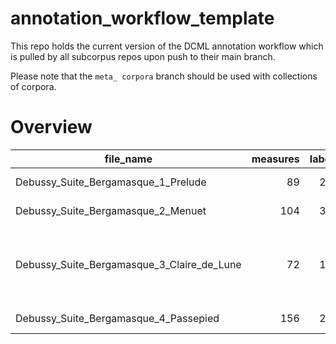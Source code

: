 # annotation_workflow_template

This repo holds the current version of the DCML annotation workflow which is pulled by all subcorpus repos upon push to their main branch. 

Please note that the `meta_ corpora` branch should be used with collections of corpora.


# Overview
|                file_name                 |measures|labels|standard|               annotators                |reviewers|
|------------------------------------------|-------:|-----:|--------|-----------------------------------------|---------|
|Debussy_Suite_Bergamasque_1_Prelude       |      89|   275|2.1.1   |Adrian Nagel                             |         |
|Debussy_Suite_Bergamasque_2_Menuet        |     104|   306|2.1.1   |Adrian Nagel                             |         |
|Debussy_Suite_Bergamasque_3_Claire_de_Lune|      72|   150|2.3.0   |Adrian Nagel (2.1.1), Amelia Brey (2.3.0)|AB, AN   |
|Debussy_Suite_Bergamasque_4_Passepied     |     156|   285|2.1.1   |Adrian Nagel                             |         |
